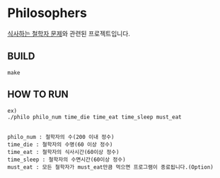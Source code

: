 # Philosophers
[식사하는 철학자 문제](https://namu.wiki/w/%EC%8B%9D%EC%82%AC%ED%95%98%EB%8A%94%20%EC%B2%A0%ED%95%99%EC%9E%90%20%EB%AC%B8%EC%A0%9C)와 관련된 프로젝트입니다.

## BUILD
```make```

## HOW TO RUN
```
ex)
./philo philo_num time_die time_eat time_sleep must_eat


philo_num : 철학자의 수(200 이내 정수)
time_die : 철학자의 수명(60 이상 정수)
time_eat : 철학자의 식사시간(60이상 정수)
time_sleep : 철학자의 수면시간(60이상 정수)
must_eat : 모든 철학자가 must_eat만큼 먹으면 프로그램이 종료됩니다.(Option)
```

